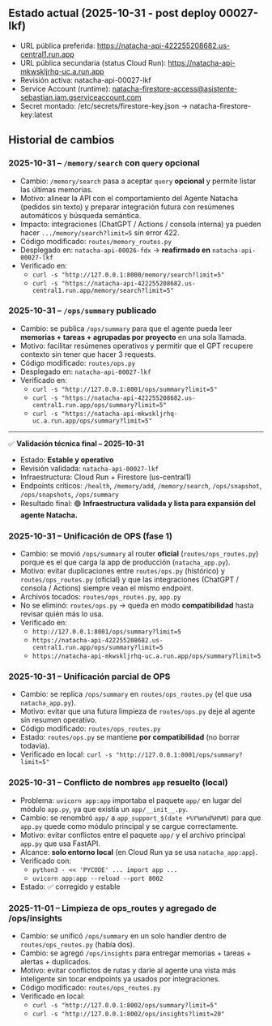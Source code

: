 ## Estado actual (2025-10-31 - post deploy 00027-lkf)
- URL pública preferida: https://natacha-api-422255208682.us-central1.run.app
- URL pública secundaria (status Cloud Run): https://natacha-api-mkwskljrhq-uc.a.run.app
- Revisión activa: natacha-api-00027-lkf
- Service Account (runtime): natacha-firestore-access@asistente-sebastian.iam.gserviceaccount.com
- Secret montado: /etc/secrets/firestore-key.json → natacha-firestore-key:latest

## Historial de cambios

### 2025-10-31 – `/memory/search` con `query` opcional
- Cambio: `/memory/search` pasa a aceptar `query` **opcional** y permite listar las últimas memorias.
- Motivo: alinear la API con el comportamiento del Agente Natacha (pedidos sin texto) y preparar integración futura con resúmenes automáticos y búsqueda semántica.
- Impacto: integraciones (ChatGPT / Actions / consola interna) ya pueden hacer `.../memory/search?limit=5` sin error 422.
- Código modificado: `routes/memory_routes.py`
- Desplegado en: `natacha-api-00026-fdx` → **reafirmado en** `natacha-api-00027-lkf`
- Verificado en:
  - `curl -s "http://127.0.0.1:8000/memory/search?limit=5"`
  - `curl -s "https://natacha-api-422255208682.us-central1.run.app/memory/search?limit=5"`

### 2025-10-31 – `/ops/summary` publicado
- Cambio: se publica `/ops/summary` para que el agente pueda leer **memorias + tareas + agrupadas por proyecto** en una sola llamada.
- Motivo: facilitar resúmenes operativos y permitir que el GPT recupere contexto sin tener que hacer 3 requests.
- Código modificado: `routes/ops.py`
- Desplegado en: `natacha-api-00027-lkf`
- Verificado en:
  - `curl -s "http://127.0.0.1:8001/ops/summary?limit=5"`
  - `curl -s "https://natacha-api-422255208682.us-central1.run.app/ops/summary?limit=5"`
  - `curl -s "https://natacha-api-mkwskljrhq-uc.a.run.app/ops/summary?limit=5"`

---

✅ **Validación técnica final – 2025-10-31**
- Estado: **Estable y operativo**
- Revisión validada: `natacha-api-00027-lkf`
- Infraestructura: Cloud Run + Firestore (us-central1)
- Endpoints críticos: `/health`, `/memory/add`, `/memory/search`, `/ops/snapshot`, `/ops/snapshots`, `/ops/summary`
- Resultado final: 🟢 **Infraestructura validada y lista para expansión del agente Natacha.**

### 2025-10-31 – Unificación de OPS (fase 1)
- Cambio: se movió `/ops/summary` al router **oficial** (`routes/ops_routes.py`) porque es el que carga la app de producción (`natacha_app.py`).
- Motivo: evitar duplicaciones entre `routes/ops.py` (histórico) y `routes/ops_routes.py` (oficial) y que las integraciones (ChatGPT / consola / Actions) siempre vean el mismo endpoint.
- Archivos tocados: `routes/ops_routes.py`, `app.py`
- No se eliminó: `routes/ops.py` → queda en modo **compatibilidad** hasta revisar quién más lo usa.
- Verificado en:
  - `http://127.0.0.1:8001/ops/summary?limit=5`
  - `https://natacha-api-422255208682.us-central1.run.app/ops/summary?limit=5`
  - `https://natacha-api-mkwskljrhq-uc.a.run.app/ops/summary?limit=5`

### 2025-10-31 – Unificación parcial de OPS
- Cambio: se replica `/ops/summary` en `routes/ops_routes.py` (el que usa `natacha_app.py`).
- Motivo: evitar que una futura limpieza de `routes/ops.py` deje al agente sin resumen operativo.
- Código modificado: `routes/ops_routes.py`
- Estado: `routes/ops.py` se mantiene **por compatibilidad** (no borrar todavía).
- Verificado en local: `curl -s "http://127.0.0.1:8001/ops/summary?limit=5"`

### 2025-10-31 – Conflicto de nombres `app` resuelto (local)
- Problema: `uvicorn app:app` importaba el paquete `app/` en lugar del módulo `app.py`, ya que existía un `app/__init__.py`.
- Cambio: se renombró `app/` a `app_support_$(date +%Y%m%d%H%M)` para que `app.py` quede como módulo principal y se cargue correctamente.
- Motivo: evitar conflictos entre el paquete `app/` y el archivo principal `app.py` que usa FastAPI.
- Alcance: **solo entorno local** (en Cloud Run ya se usa `natacha_app:app`).
- Verificado con:
  - `python3 - << 'PYCODE' ... import app ...`
  - `uvicorn app:app --reload --port 8002`
- Estado: ✅ corregido y estable

### 2025-11-01 – Limpieza de ops_routes y agregado de /ops/insights
- Cambio: se unificó `/ops/summary` en un solo handler dentro de `routes/ops_routes.py` (había dos).
- Cambio: se agregó `/ops/insights` para entregar memorias + tareas + alertas + duplicados.
- Motivo: evitar conflictos de rutas y darle al agente una vista más inteligente sin tocar endpoints ya usados por integraciones.
- Código modificado: `routes/ops_routes.py`
- Verificado en local:
  - `curl -s "http://127.0.0.1:8002/ops/summary?limit=5"`
  - `curl -s "http://127.0.0.1:8002/ops/insights?limit=20"`
